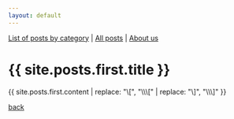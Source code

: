 ```yaml
---
layout: default
---
```


[List of posts by category](./categories.html)
 | [All posts](./blog.html) | [About us](./about.html)

<h1>{{ site.posts.first.title }}</h1>
{{ site.posts.first.content | replace: "\[", "\\\[" | replace: "\]", "\\\]" }}

[back](./)
